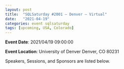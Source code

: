 ```yaml
---
layout: post
title:  "SQLSaturday #2001 – Denver – Virtual"
date:   "2021-04-19"
categories: event sqlsaturday
tags: [upcoming, USA, Colorado]
---
```

**Event Date**: 2021/04/19 09:00:00

**Event Location**:
    University of Denver
    Denver, CO 80231

Speakers, Sessions, and Sponsors are listed below.
